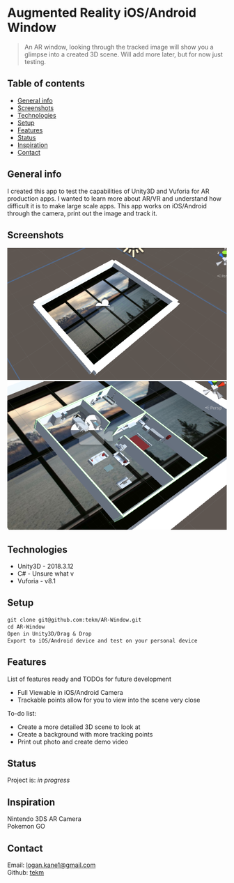 # Augmented Reality iOS/Android Window
> An AR window, looking through the tracked image will show you a glimpse into a created 3D scene.
>Will add more later, but for now just testing.

## Table of contents
* [General info](#general-info)
* [Screenshots](#screenshots)
* [Technologies](#technologies)
* [Setup](#setup)
* [Features](#features)
* [Status](#status)
* [Inspiration](#inspiration)
* [Contact](#contact)

## General info
I created this app to test the capabilities of Unity3D and Vuforia for AR production apps. I wanted to learn more about AR/VR and understand how difficult it is to make large scale apps.
This app works on iOS/Android through the camera, print out the image and track it.

## Screenshots
![App in Action](img/Screen1.png)
![App in Action](img/Screen2.png)

## Technologies
* Unity3D - 2018.3.12
* C# - Unsure what v
* Vuforia - v8.1

## Setup
```
git clone git@github.com:tekm/AR-Window.git
cd AR-Window
Open in Unity3D/Drag & Drop
Export to iOS/Android device and test on your personal device
```

## Features
List of features ready and TODOs for future development
* Full Viewable in iOS/Android Camera
* Trackable points allow for you to view into the scene very close


To-do list:
* Create a more detailed 3D scene to look at 
* Create a background with more tracking points
* Print out photo and create demo video 

## Status
Project is: _in progress_

## Inspiration
Nintendo 3DS AR Camera\
Pokemon GO

## Contact
Email: logan.kane1@gmail.com\
Github: [tekm](github.com/tekm)
